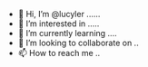 - 👋 Hi, I’m @lucyler ......
- 👀 I’m interested in .....
- 🌱 I’m currently learning ....
- 💞️ I’m looking to collaborate on ..
- 📫 How to reach me ..

  
<!---
lucyler/lucyler is a ✨ special ✨ repository because its `README.md` (this file) appears on your GitHub profile.
You can click the Preview link to take a look at your changes.
--->
